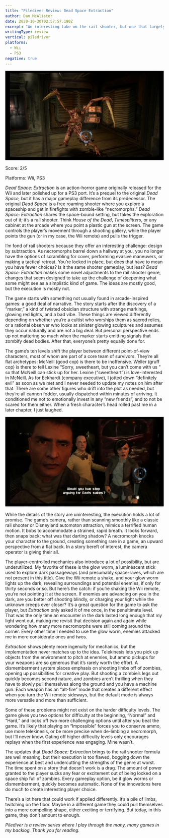 ```yaml
---
title: "Pilediver Review: Dead Space Extraction"
author: Dan McAlister
date: 2020-10-30T02:57:57.190Z
excerpt: "An interesting take on the rail shooter, but one that largely doesn’t work. "
writingType: review
vertical: piledriver
platforms: 
  - Wii
  - PS3
negative: true
---
```

![A necromorph facing down the player.](/static/img/f5c66881-d177-4ef8-affe-3986883a57f0.webp)


Score: 2/5


Platforms: Wii, PS3

*Dead Space: Extraction* is an action-horror game originally released for the Wii and later polished up for a PS3 port. It’s a prequel to the original *Dead Space,* but it has a major gameplay difference from its predecessor. The original *Dead Space* is a free roaming shooter where  you explore a spaceship and get in firefights with zombie-like “necromorphs.” *Dead Space: Extraction* shares the space-bound setting, but takes the exploration out of it; it’s a rail shooter. Think *House of the Dead*, *Timesplitters*, or any cabinet at the arcade where you point a plastic gun at the screen. The game controls the player’s movement through a shooting gallery, while the player points the gun (or in my case, the Wii remote) and pulls the trigger.

I’m fond of rail shooters because they offer an interesting challenge: design by subtraction. As necromorphs barrel down a hallway at you, you no longer have the options of scrambling for cover, performing evasive maneuvers, or making a tactical retreat. You’re locked in place, but does that have to mean you have fewer choices? Is it the same shooter gameplay, but less? *Dead Space: Extraction* makes some novel adjustments to the rail shooter genre,  changes that seem designed to take up the challenge of deepening what some might see as a simplistic kind of game. The ideas are mostly good, but the execution is mostly not. 

The game starts with something not usually found in arcade-inspired games: a good deal of narrative. The story starts after the discovery of a “marker,” a kind of twisted obsidian structure with strange markings, glowing red lights, and a bad vibe. These things are viewed differently depending on whether you’re a cultist who worships them as sacred relics, or a rational observer who looks at sinister glowing sculptures and assumes they occur naturally and are not a big deal. But personal perspective ends up not mattering so much when the marker starts emitting signals that zombify dead bodies. After that, everyone’s pretty equally done for. 

The game’s ten levels shift the player between different point-of-view characters, most of whom are part of a core team of survivors. They’re all flat archetypes: McNeill (good cop) is there to be inoffensive. Weller (gruff cop) is there to tell Lexine “Sorry, sweetheart, but you can’t come with us ” so that McNeill can stick up for her. Lexine (“sweetheart”) is love-interested in McNeill. As for Eckhardt (company executive), I jotted down “definitely evil” as soon as we met and I never needed to update my notes on him after that. There are some other figures who drift into the plot as needed, but they’re all cannon fodder, usually dispatched within minutes of arriving. It conditioned me not to emotionally invest in any “new friends”, and to not be scared for them either.  When a fresh character’s head rolled past me in a later chapter, I just laughed.  

![Lexine telling the other characters “Would you two stop arguing for God’s sakes?”](/static/img/7d537d74-310d-477d-90b2-a095701f4092.webp "They’re not a fun group.")

While the details of the story are uninteresting, the execution holds a lot of promise. The game’s camera, rather than scanning smoothly like a classic rail shooter or Disneyland automoton attraction, mimics a terrified human motion. It bobs to accommodate a strained, rapid breath. It looks forward, then snaps back; what was that darting shadow? A necromorph knocks your character to the ground, creating something rare in a game, an upward perspective from a flat back. In a story bereft of interest, the camera operator is giving their all. 

The player-controlled mechanics also introduce a lot of possibility, but are underutilized. My favorite of these is the glow worm, a luminescent stick used to explore dark passageways (and presumably space-raves, which are not present in this title). Give the Wii remote a shake, and your glow worm lights up the dark, revealing surroundings and potential enemies, if only for thirty seconds or so. But here’s the catch: if you’re shaking the Wii remote, you’re not pointing it at the screen. If enemies are advancing on you in the dark, are you better off shooting blindly, or charging your light while the unknown creeps ever closer? It’s a great question for the game to ask the player, but *Extraction* only asked it of me once, in the penultimate level. That was the only time an encounter in the dark lasted long enough that my light went out, making me revisit that decision again and again while wondering how many more necromorphs were still coming around the corner. Every other time I needed to use the glow worm, enemies attacked me in more considerate ones and twos. 

*Extraction* shows plenty more ingenuity for mechanics, but the implementation never matches up to the idea. Telekinesis lets you pick up objects from the environment to pitch at enemies, but ammo pickups for your weapons are so generous that it’s rarely worth the effort. A dismemberment system places emphasis on shooting limbs off of zombies, opening up possibilities for creative play. But shooting a zombie’s legs out quickly becomes second nature, and zombies aren’t thrilling when they have to slowly pull themselves along the ground and you have a machine gun. Each weapon has an “alt-fire” mode that creates a different effect when you turn the Wii remote sideways, but the default mode is always more versatile and more than sufficient. 

Some of these problems might not exist on the harder difficulty levels. The game gives you two options for difficulty at the beginning, “Normal” and “Hard,” and locks off two more challenging options until after you beat the game. It’s likely that playing on “Impossible” forces you to conserve ammo, use more telekinesis, or be more precise when de-limbing a necromorph, but I’ll never know. Gating off higher difficulty levels only encourages replays when the first experience was engaging. Mine wasn’t.

The updates that *Dead Space: Extraction* brings to the rail shooter formula are well meaning, but their execution is too flawed, bogging down the experience at best and undercutting the strengths of the genre at worst. The time spent on a story that doesn’t work is a drag. The amount of power granted to the player sucks any fear or excitement out of being locked on a space ship full of zombies. Every gameplay option, be it glow worms or dismemberment, quickly becomes automatic. None of the innovations here do much to create interesting player choice. 

There’s a lot here that could work if applied differently. It’s a pile of limbs, twitching on the floor. Maybe in a different game they could pull themselves into a more compelling shape, either exciting or terrifying. But today, in this game, they don’t amount to enough.

*Pilediver is a review series where I play through the many, many games in my backlog. Thank you for reading.*
